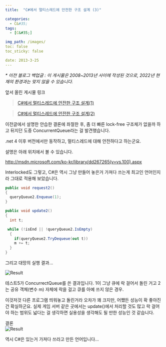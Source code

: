 ```yaml
---
title:  "C#에서 멀티스레드에 안전한 구조 설계 (3)"

categories:
  - C&#35;
tags:
  - [C&#35;]

img_path: /images/
toc: false
toc_sticky: false

date: 2013-3-25
---
```

_* 이전 블로그 백업글 : 이 게시물은 2008~2013년 사이에 작성된 것으로, 2022년 현재의 환경과는 맞지 않을 수 있습니다._

앞서 올린 게시물 링크

>[C#에서 멀티스레드에 안전한 구조 설계(1)](/posts/multithread_safe_problem_1)

>[C#에서 멀티스레드에 안전한 구조 설계(2)](/posts/multithread_safe_problem_2)

이전글에서 설명한 안습한 결론에 좌절한 후, 좀 더 빠른 lock-free 구조체가 없을까 하고 뒤지던 도중 ConcurrentQueue라는 걸 발견했습니다.

.net 4 이후 버전에서만 동작하고, 멀티스레드에 대해 안전하다고 하는군요.

설명은 아래 위치에서 볼 수 있습니다.

http://msdn.microsoft.com/ko-kr/library/dd267265(v=vs.100).aspx

Interlocked도 그렇고, C#은 역시 그냥 만들어 놓은거 가져다 쓰는게 최고인 언어인지라 그대로 적용해 보았습니다.
 
```csharp 
public void request2()
{
  queryQueue2.Enqueue(1);
}

public void update2()
{
  int t;

 while (!isEnd || !queryQueue2.IsEmpty)
  {
    if(queryQueue2.TryDequeue(out t))
    m += t;
  }
}
```

그리고 대망의 실행 결과...

![Result](2022-05-01-4.jpg)

테스트5가 ConcurrectQueue를 쓴 결과입니다. 1이 그냥 큐에 락 걸어서 돌린 거고 2는 공유 객체(변수 m) 자체에 락을 걸고 큐를 아예 쓰지 않은 경우.

이것저것 다른 프로그램 띄워놓고 돌린거라 오차가 꽤 크지만, 어쨌든 성능이 확 좋아진 건 확실하군요. 실제 게임 서버 같은 곳에서는 update()에서 처리할 것도 많고 락 걸어야 하는 범위도 넓다는 걸 생각하면 실용성을 생각해도 될 만한 성능인 것 같습니다.

결론<br>
![Result](2022-05-01-5.jpg)

역시 C#은 있는거 가져다 쓰라고 만든 언어입니다...
